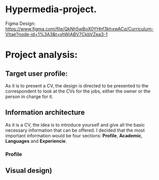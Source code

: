 # Hypermedia-project.
Figma Design: https://www.figma.com/file/QkNh5wBoX0YHhf3khxwACq/Curriculum-Vitae?node-id=1%3A3&t=xhWiABV7CkbVZea3-1

# Project analysis:

## Target user profile:
As it is to present a CV, the design is directed to be presented to the correspondent to look at the CVs for the jobs, either the owner or the person in charge for it.
## Information architecture
As it is a CV, the idea is to introduce yourself and give all the basic necessary information that can be offered.
I decided that the most important information would be four sections: **Profile**, **Academic**, **Languages** and **Experiencie**.
### Profile

## Visual design)
